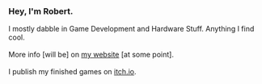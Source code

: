 ### Hey, I'm Robert. 

I mostly dabble in Game Development and Hardware Stuff. Anything I find cool. 
<br />
<br />
More info [will be] on <a href="https://z00mm00z.github.io">my website</a> [at some point]. 
<br />
<br />
I publish my finished games on <a href="https://z00mm00z.itch.io">itch.io</a>.


<!---
z00mm00z/z00mm00z is a ✨ special ✨ repository because its `README.md` (this file) appears on your GitHub profile.
You can click the Preview link to take a look at your changes.
--->
